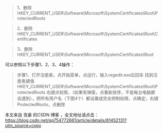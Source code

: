 >1、删除HKEY_CURRENT_USER\Software\Microsoft\SystemCertificates\Root\ProtectedRoots 

>2、删除HKEY_CURRENT_USER\Software\Microsoft\SystemCertificates\Root\Certificates

>3、删除HKEY_CURRENT_USER\Software\Microsoft\SystemCertificates\Root


可以参照以下步骤1、2、3、4操作：
>步骤1、打开注册表，点开始菜单，点运行，输入regedit.exe后回车
>找到注册表键值HKEY_CURRENT_USER\Software\Microsoft\SystemCertificates\Root\ProtectedRoots 
>右键点权限，（如果有弹窗，点重新排序，不是每台电脑都会遇到），把所有用户名（下图4个）都设置成完全控制权限，点确定，右键ProtectedRoots，点删除



本文来自 克豪 的CSDN 博客 ，全文地址请点击：https://blog.csdn.net/qq754772661/article/details/81452131?utm_source=copy 

